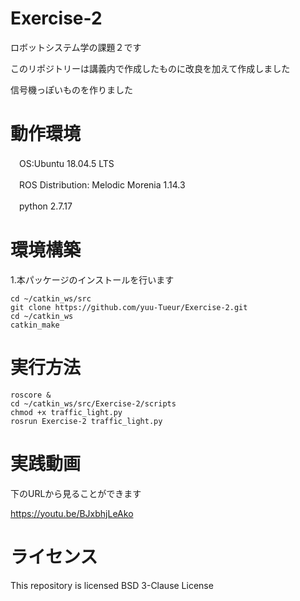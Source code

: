# Exercise-2
 ロボットシステム学の課題２です
 
 このリポジトリーは講義内で作成したものに改良を加えて作成しました
 
 信号機っぽいものを作りました
# 動作環境
　OS:Ubuntu 18.04.5 LTS
 
　ROS Distribution: Melodic Morenia 1.14.3
 
　python 2.7.17
 
# 環境構築
1.本パッケージのインストールを行います
```
cd ~/catkin_ws/src
git clone https://github.com/yuu-Tueur/Exercise-2.git
cd ~/catkin_ws
catkin_make

```

# 実行方法
```
roscore &
cd ~/catkin_ws/src/Exercise-2/scripts
chmod +x traffic_light.py
rosrun Exercise-2 traffic_light.py 
```

# 実践動画
下のURLから見ることができます

<https://youtu.be/BJxbhjLeAko>

# ライセンス
This repository is licensed BSD 3-Clause License
